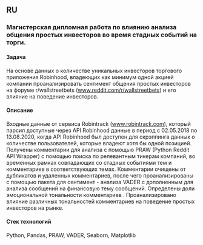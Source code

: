## RU 

### Магистерская дипломная работа по влиянию анализа общения простых инвесторов во время стадных событий на торги.  

#### Задача
На основе данных о количестве уникальных инвесторов торгового приложения Robinhood, владеющих как минимум одной акцией компании проанализировать сентимент общения простых инвесторов на форуме r/wallstreetbets (www.reddit.com/r/wallstreetbets) и его влияние на поведение инвесторов.

#### Описание
Входные данные от сервиса Robintrack (www.robintrack.com), который парсил доступные через API Robinhood данные в период с 02.05.2018 по 13.08.2020, когда API Robinhood был доступен для скрэппингаданных о количестве пользователей, которые владеют хотя бы одной позицией. 
Получены комментарии для анализа с помощью PRAW (Python Reddit API Wrapper) с помощью поиска по релевантным тикерам компаний, во временных рамках совпадающих со стадных событиями тем и комментариев в соответствующих темах. Комментарии очищены от дубликатов и удаленных комментариев, после чего проанализированы с помощью пакета для сентимент - анализа VADER с дополненным для анализа сообщений на финансовую тему сообщений. 
Определены доли эмоциональной тональности комментариев .
Проанализировано влияние различных тональностей комментариев на поведение простых инвесторов на рынке. 

#### Стек технологий
Python, Pandas, PRAW, VADER, Seaborn, Matplotlib